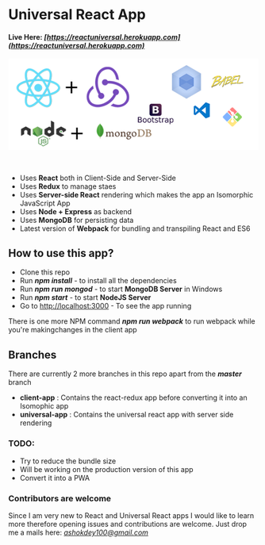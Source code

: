 # Universal React App 

#### Live Here: _[https://reactuniversal.herokuapp.com](https://reactuniversal.herokuapp.com)_

![Logo of Tech Used](./assets/graphic_by_me.png) 

<br/>

* Uses **React** both in Client-Side and Server-Side
* Uses **Redux** to manage staes
* Uses **Server-side React** rendering which makes the app an Isomorphic JavaScript App
* Uses **Node + Express** as backend
* Uses **MongoDB** for persisting data
* Latest version of **Webpack** for bundling and transpiling React and ES6


## How to use this app?

* Clone this repo
* Run _**npm install**_ - to install all the dependencies
* Run _**npm run mongod**_ - to start **MongoDB Server** in Windows
* Run _**npm start**_ - to start **NodeJS Server**
* Go to [http://localhost:3000](http://localhost:3000) - To  see the app running

There is one more NPM command _**npm run webpack**_ to run webpack while you're makingchanges in the client app

##  Branches 

There are currently 2 more branches in this repo apart from the _**master**_ branch
 
* **client-app** : Contains the react-redux app before converting it into an Isomophic app
* **universal-app** : Contains the universal react app with server side rendering

### TODO:

* Try to reduce the bundle size
* Will be working on the production version of this app
* Convert it into a PWA

### Contributors are welcome 

Since I am very new to React and Universal React apps I would like to learn more therefore opening issues and contributions are welcome. Just drop me a mails here: _[ashokdey100@gmail.com](#)_